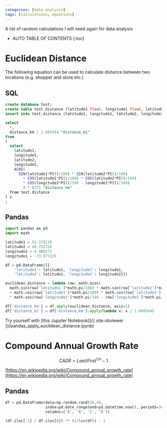 ```yaml
---
categories: [data analysis]
tags: [calculations, equations]
---
```


A list of random calculations I will need again for data analysis

<!-- excerpt separator -->

* AUTO TABLE OF CONTENTS
{:toc}

# Euclidean Distance

The following equation can be used to calculate distance between two locations (e.g. shopper and store etc.)  

## SQL

```sql
create database test;
create table test.distance (latitude1 float, longitude1 float, latitude2 float, longitude2 float);
insert into test.distance (latitude1, longitude1, latitude2, longitude2) values (52.379128, 4.900272, 40.752726, -73.977229);

select
  *,
  distance_km / 1.609344 "distance_mi"
from
(
  select
  	latitude1,
  	longitude1,
  	latitude2,
  	longitude2,
  	ACOS(
  	  SIN(latitude1*PI()/180) * SIN(latitude2*PI()/180)
  		+ COS(latitude1*PI()/180) * COS(latitude2*PI()/180)
  		* COS(longitude2*PI()/180 - longitude1*PI()/180)
  		) * 6371 "distance_km"
  from test.distance
) x
;
```

## Pandas

```python
import pandas as pd
import math

latitude1 = 52.379128
latitude2 = 40.752726
longitude2 = 4.900272
longitude1 = -73.977229

df = pd.DataFrame([{
    'latitude1': latitude1, 'longitude1': longitude1,
    'latitude2': latitude2, 'longitude2': longitude2}])

euclidean_distance = lambda row: math.acos(
  math.sin(row['latitude1']*math.pi/180) * math.sin(row['latitude2']*math.pi/180)
  + math.cos(row['latitude1']*math.pi/180) * math.cos(row['latitude2']*math.pi/180)
  * math.cos(row['longitude2']*math.pi/180 - row['longitude1']*math.pi/180) ) * 6371

df['distance_km'] = df.apply(euclidean_distance, axis=1)
df['distance_mi'] = df['distance_km'].apply(lambda x: x / 1.609344)
```

Try yourself with [this Jupyter Notebook]({{ site.nbviewer }}/pandas_apply_euclidean_distance.ipynb)

# Compound Annual Growth Rate

$$
{CAGR={Last/First}^{1/n}-1}
$$

[https://en.wikipedia.org/wiki/Compound_annual_growth_rate](https://en.wikipedia.org/wiki/Compound_annual_growth_rate)  

## Pandas

```python
df = pd.DataFrame(data=np.random.rand(36,4),
                  index=pd.date_range(end=pd.datetime.now(), periods=36, freq='MS'),
                  columns=['A', 'B', 'C', 'D'])

(df.iloc[-1] / df.iloc[0]) ** (1/len(df)) - 1
```

